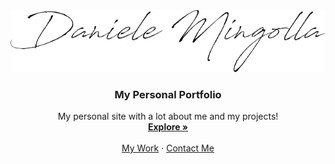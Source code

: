 <!-- PROJECT LOGO -->
<br />
<p align="center">
  <a href="https://danielemingolla.github.io/">
    <img src="/assets/images/logogit.png" alt="Logo" width="600" height="100">
  </a>

  <h3 align="center">My Personal Portfolio</h3>

  <p align="center">
    My personal site with a lot about me and my projects!
    <br />
    <a href="https://danielemingolla.github.io"><strong>Explore »</strong></a>
    <br />
    <br />
    <a href="https://danielemingolla.github.io/work.html">My Work</a>
    ·
    <a href="mailto: danielemingolla98ta@gmail.com">Contact Me</a>
  </p>
</p>
